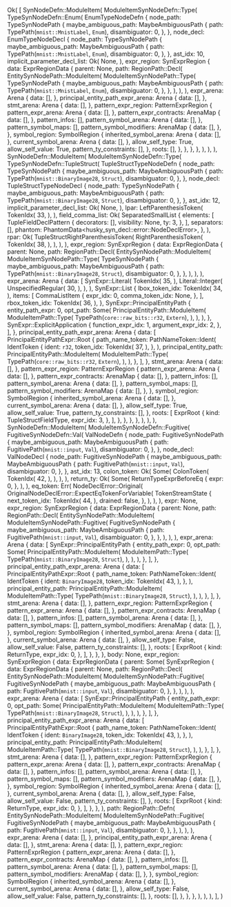 Ok(
    [
        SynNodeDefn::ModuleItem(
            ModuleItemSynNodeDefn::Type(
                TypeSynNodeDefn::Enum(
                    EnumTypeNodeDefn {
                        node_path: TypeSynNodePath {
                            maybe_ambiguous_path: MaybeAmbiguousPath {
                                path: TypePath(`mnist::MnistLabel`, `Enum`),
                                disambiguator: 0,
                            },
                        },
                        node_decl: EnumTypeNodeDecl {
                            node_path: TypeSynNodePath {
                                maybe_ambiguous_path: MaybeAmbiguousPath {
                                    path: TypePath(`mnist::MnistLabel`, `Enum`),
                                    disambiguator: 0,
                                },
                            },
                            ast_idx: 10,
                            implicit_parameter_decl_list: Ok(
                                None,
                            ),
                            expr_region: SynExprRegion {
                                data: ExprRegionData {
                                    parent: None,
                                    path: RegionPath::Decl(
                                        EntitySynNodePath::ModuleItem(
                                            ModuleItemSynNodePath::Type(
                                                TypeSynNodePath {
                                                    maybe_ambiguous_path: MaybeAmbiguousPath {
                                                        path: TypePath(`mnist::MnistLabel`, `Enum`),
                                                        disambiguator: 0,
                                                    },
                                                },
                                            ),
                                        ),
                                    ),
                                    expr_arena: Arena {
                                        data: [],
                                    },
                                    principal_entity_path_expr_arena: Arena {
                                        data: [],
                                    },
                                    stmt_arena: Arena {
                                        data: [],
                                    },
                                    pattern_expr_region: PatternExprRegion {
                                        pattern_expr_arena: Arena {
                                            data: [],
                                        },
                                        pattern_expr_contracts: ArenaMap {
                                            data: [],
                                        },
                                        pattern_infos: [],
                                        pattern_symbol_arena: Arena {
                                            data: [],
                                        },
                                        pattern_symbol_maps: [],
                                        pattern_symbol_modifiers: ArenaMap {
                                            data: [],
                                        },
                                    },
                                    symbol_region: SymbolRegion {
                                        inherited_symbol_arena: Arena {
                                            data: [],
                                        },
                                        current_symbol_arena: Arena {
                                            data: [],
                                        },
                                        allow_self_type: True,
                                        allow_self_value: True,
                                        pattern_ty_constraints: [],
                                    },
                                    roots: [],
                                },
                            },
                        },
                    },
                ),
            ),
        ),
        SynNodeDefn::ModuleItem(
            ModuleItemSynNodeDefn::Type(
                TypeSynNodeDefn::TupleStruct(
                    TupleStructTypeNodeDefn {
                        node_path: TypeSynNodePath {
                            maybe_ambiguous_path: MaybeAmbiguousPath {
                                path: TypePath(`mnist::BinaryImage28`, `Struct`),
                                disambiguator: 0,
                            },
                        },
                        node_decl: TupleStructTypeNodeDecl {
                            node_path: TypeSynNodePath {
                                maybe_ambiguous_path: MaybeAmbiguousPath {
                                    path: TypePath(`mnist::BinaryImage28`, `Struct`),
                                    disambiguator: 0,
                                },
                            },
                            ast_idx: 12,
                            implicit_parameter_decl_list: Ok(
                                None,
                            ),
                            lpar: LeftParenthesisToken(
                                TokenIdx(
                                    33,
                                ),
                            ),
                            field_comma_list: Ok(
                                SeparatedSmallList {
                                    elements: [
                                        TupleFieldDeclPattern {
                                            decorators: [],
                                            visibility: None,
                                            ty: 3,
                                        },
                                    ],
                                    separators: [],
                                    phantom: PhantomData<husky_syn_decl::error::NodeDeclError>,
                                },
                            ),
                            rpar: Ok(
                                TupleStructRightParenthesisToken(
                                    RightParenthesisToken(
                                        TokenIdx(
                                            38,
                                        ),
                                    ),
                                ),
                            ),
                            expr_region: SynExprRegion {
                                data: ExprRegionData {
                                    parent: None,
                                    path: RegionPath::Decl(
                                        EntitySynNodePath::ModuleItem(
                                            ModuleItemSynNodePath::Type(
                                                TypeSynNodePath {
                                                    maybe_ambiguous_path: MaybeAmbiguousPath {
                                                        path: TypePath(`mnist::BinaryImage28`, `Struct`),
                                                        disambiguator: 0,
                                                    },
                                                },
                                            ),
                                        ),
                                    ),
                                    expr_arena: Arena {
                                        data: [
                                            SynExpr::Literal(
                                                TokenIdx(
                                                    35,
                                                ),
                                                Literal::Integer(
                                                    UnspecifiedRegular(
                                                        30,
                                                    ),
                                                ),
                                            ),
                                            SynExpr::List {
                                                lbox_token_idx: TokenIdx(
                                                    34,
                                                ),
                                                items: [
                                                    CommaListItem {
                                                        expr_idx: 0,
                                                        comma_token_idx: None,
                                                    },
                                                ],
                                                rbox_token_idx: TokenIdx(
                                                    36,
                                                ),
                                            },
                                            SynExpr::PrincipalEntityPath {
                                                entity_path_expr: 0,
                                                opt_path: Some(
                                                    PrincipalEntityPath::ModuleItem(
                                                        ModuleItemPath::Type(
                                                            TypePath(`core::raw_bits::r32`, `Extern`),
                                                        ),
                                                    ),
                                                ),
                                            },
                                            SynExpr::ExplicitApplication {
                                                function_expr_idx: 1,
                                                argument_expr_idx: 2,
                                            },
                                        ],
                                    },
                                    principal_entity_path_expr_arena: Arena {
                                        data: [
                                            PrincipalEntityPathExpr::Root {
                                                path_name_token: PathNameToken::Ident(
                                                    IdentToken {
                                                        ident: `r32`,
                                                        token_idx: TokenIdx(
                                                            37,
                                                        ),
                                                    },
                                                ),
                                                principal_entity_path: PrincipalEntityPath::ModuleItem(
                                                    ModuleItemPath::Type(
                                                        TypePath(`core::raw_bits::r32`, `Extern`),
                                                    ),
                                                ),
                                            },
                                        ],
                                    },
                                    stmt_arena: Arena {
                                        data: [],
                                    },
                                    pattern_expr_region: PatternExprRegion {
                                        pattern_expr_arena: Arena {
                                            data: [],
                                        },
                                        pattern_expr_contracts: ArenaMap {
                                            data: [],
                                        },
                                        pattern_infos: [],
                                        pattern_symbol_arena: Arena {
                                            data: [],
                                        },
                                        pattern_symbol_maps: [],
                                        pattern_symbol_modifiers: ArenaMap {
                                            data: [],
                                        },
                                    },
                                    symbol_region: SymbolRegion {
                                        inherited_symbol_arena: Arena {
                                            data: [],
                                        },
                                        current_symbol_arena: Arena {
                                            data: [],
                                        },
                                        allow_self_type: True,
                                        allow_self_value: True,
                                        pattern_ty_constraints: [],
                                    },
                                    roots: [
                                        ExprRoot {
                                            kind: TupleStructFieldType,
                                            expr_idx: 3,
                                        },
                                    ],
                                },
                            },
                        },
                    },
                ),
            ),
        ),
        SynNodeDefn::ModuleItem(
            ModuleItemSynNodeDefn::Fugitive(
                FugitiveSynNodeDefn::Val(
                    ValNodeDefn {
                        node_path: FugitiveSynNodePath {
                            maybe_ambiguous_path: MaybeAmbiguousPath {
                                path: FugitivePath(`mnist::input`, `Val`),
                                disambiguator: 0,
                            },
                        },
                        node_decl: ValNodeDecl {
                            node_path: FugitiveSynNodePath {
                                maybe_ambiguous_path: MaybeAmbiguousPath {
                                    path: FugitivePath(`mnist::input`, `Val`),
                                    disambiguator: 0,
                                },
                            },
                            ast_idx: 13,
                            colon_token: Ok(
                                Some(
                                    ColonToken(
                                        TokenIdx(
                                            42,
                                        ),
                                    ),
                                ),
                            ),
                            return_ty: Ok(
                                Some(
                                    ReturnTypeExprBeforeEq {
                                        expr: 0,
                                    },
                                ),
                            ),
                            eq_token: Err(
                                NodeDeclError::Original(
                                    OriginalNodeDeclError::ExpectEqTokenForVariable(
                                        TokenStreamState {
                                            next_token_idx: TokenIdx(
                                                44,
                                            ),
                                            drained: false,
                                        },
                                    ),
                                ),
                            ),
                            expr: None,
                            expr_region: SynExprRegion {
                                data: ExprRegionData {
                                    parent: None,
                                    path: RegionPath::Decl(
                                        EntitySynNodePath::ModuleItem(
                                            ModuleItemSynNodePath::Fugitive(
                                                FugitiveSynNodePath {
                                                    maybe_ambiguous_path: MaybeAmbiguousPath {
                                                        path: FugitivePath(`mnist::input`, `Val`),
                                                        disambiguator: 0,
                                                    },
                                                },
                                            ),
                                        ),
                                    ),
                                    expr_arena: Arena {
                                        data: [
                                            SynExpr::PrincipalEntityPath {
                                                entity_path_expr: 0,
                                                opt_path: Some(
                                                    PrincipalEntityPath::ModuleItem(
                                                        ModuleItemPath::Type(
                                                            TypePath(`mnist::BinaryImage28`, `Struct`),
                                                        ),
                                                    ),
                                                ),
                                            },
                                        ],
                                    },
                                    principal_entity_path_expr_arena: Arena {
                                        data: [
                                            PrincipalEntityPathExpr::Root {
                                                path_name_token: PathNameToken::Ident(
                                                    IdentToken {
                                                        ident: `BinaryImage28`,
                                                        token_idx: TokenIdx(
                                                            43,
                                                        ),
                                                    },
                                                ),
                                                principal_entity_path: PrincipalEntityPath::ModuleItem(
                                                    ModuleItemPath::Type(
                                                        TypePath(`mnist::BinaryImage28`, `Struct`),
                                                    ),
                                                ),
                                            },
                                        ],
                                    },
                                    stmt_arena: Arena {
                                        data: [],
                                    },
                                    pattern_expr_region: PatternExprRegion {
                                        pattern_expr_arena: Arena {
                                            data: [],
                                        },
                                        pattern_expr_contracts: ArenaMap {
                                            data: [],
                                        },
                                        pattern_infos: [],
                                        pattern_symbol_arena: Arena {
                                            data: [],
                                        },
                                        pattern_symbol_maps: [],
                                        pattern_symbol_modifiers: ArenaMap {
                                            data: [],
                                        },
                                    },
                                    symbol_region: SymbolRegion {
                                        inherited_symbol_arena: Arena {
                                            data: [],
                                        },
                                        current_symbol_arena: Arena {
                                            data: [],
                                        },
                                        allow_self_type: False,
                                        allow_self_value: False,
                                        pattern_ty_constraints: [],
                                    },
                                    roots: [
                                        ExprRoot {
                                            kind: ReturnType,
                                            expr_idx: 0,
                                        },
                                    ],
                                },
                            },
                        },
                        body: None,
                        expr_region: SynExprRegion {
                            data: ExprRegionData {
                                parent: Some(
                                    SynExprRegion {
                                        data: ExprRegionData {
                                            parent: None,
                                            path: RegionPath::Decl(
                                                EntitySynNodePath::ModuleItem(
                                                    ModuleItemSynNodePath::Fugitive(
                                                        FugitiveSynNodePath {
                                                            maybe_ambiguous_path: MaybeAmbiguousPath {
                                                                path: FugitivePath(`mnist::input`, `Val`),
                                                                disambiguator: 0,
                                                            },
                                                        },
                                                    ),
                                                ),
                                            ),
                                            expr_arena: Arena {
                                                data: [
                                                    SynExpr::PrincipalEntityPath {
                                                        entity_path_expr: 0,
                                                        opt_path: Some(
                                                            PrincipalEntityPath::ModuleItem(
                                                                ModuleItemPath::Type(
                                                                    TypePath(`mnist::BinaryImage28`, `Struct`),
                                                                ),
                                                            ),
                                                        ),
                                                    },
                                                ],
                                            },
                                            principal_entity_path_expr_arena: Arena {
                                                data: [
                                                    PrincipalEntityPathExpr::Root {
                                                        path_name_token: PathNameToken::Ident(
                                                            IdentToken {
                                                                ident: `BinaryImage28`,
                                                                token_idx: TokenIdx(
                                                                    43,
                                                                ),
                                                            },
                                                        ),
                                                        principal_entity_path: PrincipalEntityPath::ModuleItem(
                                                            ModuleItemPath::Type(
                                                                TypePath(`mnist::BinaryImage28`, `Struct`),
                                                            ),
                                                        ),
                                                    },
                                                ],
                                            },
                                            stmt_arena: Arena {
                                                data: [],
                                            },
                                            pattern_expr_region: PatternExprRegion {
                                                pattern_expr_arena: Arena {
                                                    data: [],
                                                },
                                                pattern_expr_contracts: ArenaMap {
                                                    data: [],
                                                },
                                                pattern_infos: [],
                                                pattern_symbol_arena: Arena {
                                                    data: [],
                                                },
                                                pattern_symbol_maps: [],
                                                pattern_symbol_modifiers: ArenaMap {
                                                    data: [],
                                                },
                                            },
                                            symbol_region: SymbolRegion {
                                                inherited_symbol_arena: Arena {
                                                    data: [],
                                                },
                                                current_symbol_arena: Arena {
                                                    data: [],
                                                },
                                                allow_self_type: False,
                                                allow_self_value: False,
                                                pattern_ty_constraints: [],
                                            },
                                            roots: [
                                                ExprRoot {
                                                    kind: ReturnType,
                                                    expr_idx: 0,
                                                },
                                            ],
                                        },
                                    },
                                ),
                                path: RegionPath::Defn(
                                    EntitySynNodePath::ModuleItem(
                                        ModuleItemSynNodePath::Fugitive(
                                            FugitiveSynNodePath {
                                                maybe_ambiguous_path: MaybeAmbiguousPath {
                                                    path: FugitivePath(`mnist::input`, `Val`),
                                                    disambiguator: 0,
                                                },
                                            },
                                        ),
                                    ),
                                ),
                                expr_arena: Arena {
                                    data: [],
                                },
                                principal_entity_path_expr_arena: Arena {
                                    data: [],
                                },
                                stmt_arena: Arena {
                                    data: [],
                                },
                                pattern_expr_region: PatternExprRegion {
                                    pattern_expr_arena: Arena {
                                        data: [],
                                    },
                                    pattern_expr_contracts: ArenaMap {
                                        data: [],
                                    },
                                    pattern_infos: [],
                                    pattern_symbol_arena: Arena {
                                        data: [],
                                    },
                                    pattern_symbol_maps: [],
                                    pattern_symbol_modifiers: ArenaMap {
                                        data: [],
                                    },
                                },
                                symbol_region: SymbolRegion {
                                    inherited_symbol_arena: Arena {
                                        data: [],
                                    },
                                    current_symbol_arena: Arena {
                                        data: [],
                                    },
                                    allow_self_type: False,
                                    allow_self_value: False,
                                    pattern_ty_constraints: [],
                                },
                                roots: [],
                            },
                        },
                    },
                ),
            ),
        ),
    ],
)